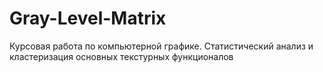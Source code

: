 # Gray-Level-Matrix
Курсовая работа по компьютерной графике. Статистический анализ и кластеризация основных текстурных функционалов



